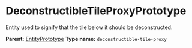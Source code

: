 # DeconstructibleTileProxyPrototype

Entity used to signify that the tile below it should be deconstructed.

**Parent:** [EntityPrototype](EntityPrototype.md)
**Type name:** `deconstructible-tile-proxy`

